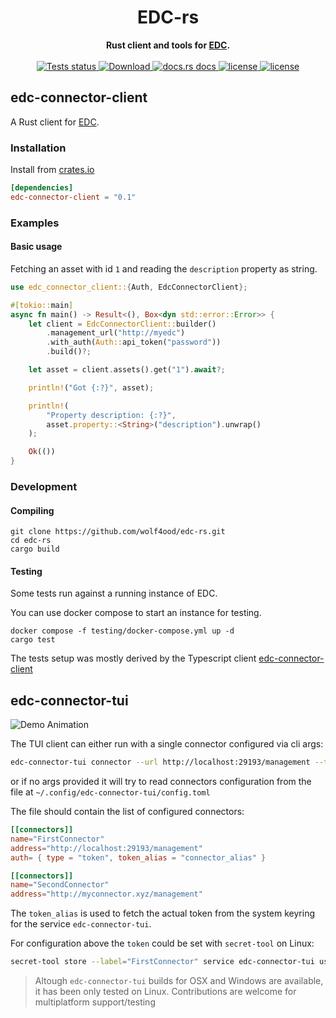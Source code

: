 
<div class="oranda-hide">
  <h1 align="center">EDC-rs</h1>
</div>

<div align="center">
  <strong>
    Rust client and tools for <a href="https://github.com/eclipse-edc/Connector">EDC</a>.
  </strong>
</div>

<br />

<div align="center">
  <a href="https://github.com/wolf4ood/edc-rs?query=workflow%3ATests">
    <img src="https://github.com/wolf4ood/edc-rs/workflows/Tests/badge.svg"
    alt="Tests status" />
  </a>
  
  <a href="https://crates.io/crates/edc-connector-client">
    <img src="https://img.shields.io/crates/d/edc-connector-client.svg?style=flat-square"
      alt="Download" />
  </a>
  <a href="https://docs.rs/edc-connector-client">
    <img src="https://img.shields.io/badge/docs-latest-blue.svg?style=flat-square"
      alt="docs.rs docs" />
  </a>

   <a href="https://opensource.org/licenses/Apache-2.0">
    <img src="https://img.shields.io/badge/License-Apache%202.0-blue.svg"
      alt="license" />
  </a>

   <a href="https://deps.rs/repo/github/wolf4ood/edc-rs">
    <img src="https://deps.rs/repo/github/wolf4ood/edc-rs/status.svg"
      alt="license" />
  </a>

</div>


## edc-connector-client 

A Rust client for [EDC](https://github.com/eclipse-edc/Connector).



### Installation


Install from [crates.io](https://crates.io/)

```toml
[dependencies]
edc-connector-client = "0.1"
```


### Examples


#### Basic usage


Fetching an asset with id `1` and reading the `description` property as string.

```rust
use edc_connector_client::{Auth, EdcConnectorClient};

#[tokio::main]
async fn main() -> Result<(), Box<dyn std::error::Error>> {
    let client = EdcConnectorClient::builder()
        .management_url("http://myedc")
        .with_auth(Auth::api_token("password"))
        .build()?;

    let asset = client.assets().get("1").await?;

    println!("Got {:?}", asset);

    println!(
        "Property description: {:?}",
        asset.property::<String>("description").unwrap()
    );

    Ok(())
}
```


### Development


#### Compiling

```
git clone https://github.com/wolf4ood/edc-rs.git
cd edc-rs
cargo build
```


#### Testing 

Some tests run against a running instance of EDC.

You can use docker compose to start an instance for testing. 

```
docker compose -f testing/docker-compose.yml up -d
cargo test 
```

The tests setup was mostly derived by the Typescript client [edc-connector-client](https://github.com/Think-iT-Labs/edc-connector-client)


## edc-connector-tui

![Demo Animation](media/demo.gif)


The TUI client can either run with a single connector configured via cli args:

```bash
edc-connector-tui connector --url http://localhost:29193/management --token 123456
```



or if no args provided it will try to read connectors configuration from the file at `~/.config/edc-connector-tui/config.toml`


The file should contain the list of configured connectors:

``` toml
[[connectors]]
name="FirstConnector"
address="http://localhost:29193/management"
auth= { type = "token", token_alias = "connector_alias" }

[[connectors]]
name="SecondConnector"
address="http://myconnector.xyz/management"
```


The `token_alias` is used to fetch the actual token from the system keyring for the service `edc-connector-tui`.


For configuration above the `token` could be set with `secret-tool` on Linux:

``` sh
secret-tool store --label="FirstConnector" service edc-connector-tui username connector_alias
```

> Altough `edc-connector-tui` builds for OSX and Windows are available, it has been only tested on Linux.
> Contributions are welcome for multiplatform support/testing 
